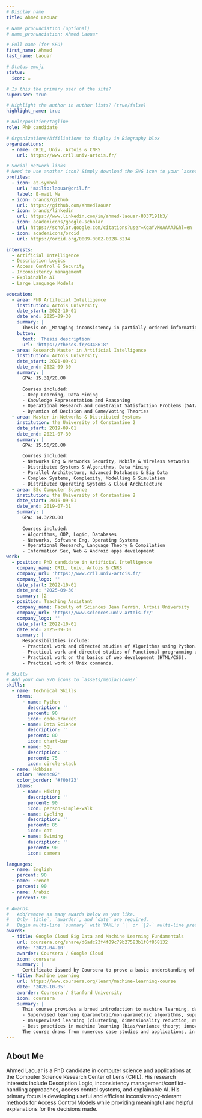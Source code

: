 ```yaml
---
# Display name
title: Ahmed Laouar

# Name pronunciation (optional)
# name_pronunciation: Ahmed Laouar

# Full name (for SEO)
first_name: Ahmed
last_name: Laouar

# Status emoji
status:
  icon: ☕️

# Is this the primary user of the site?
superuser: true

# Highlight the author in author lists? (true/false)
highlight_name: true

# Role/position/tagline
role: PhD candidate

# Organizations/Affiliations to display in Biography blox
organizations:
  - name: CRIL, Univ. Artois & CNRS
    url: https://www.cril.univ-artois.fr/

# Social network links
# Need to use another icon? Simply download the SVG icon to your `assets/media/icons/` folder.
profiles:
  - icon: at-symbol
    url: 'mailto:laouar@cril.fr'
    label: E-mail Me
  - icon: brands/github
    url: https://github.com/ahmedlaouar
  - icon: brands/linkedin
    url: https://www.linkedin.com/in/ahmed-laouar-8037191b3/
  - icon: academicons/google-scholar
    url: https://scholar.google.com/citations?user=XqaYvMoAAAAJ&hl=en
  - icon: academicons/orcid
    url: https://orcid.org/0009-0002-0028-3234

interests:
  - Artificial Intelligence
  - Description Logics
  - Access Control & Security
  - Inconsistency management
  - Explainable AI
  - Large Language Models

education:
  - area: PhD Artificial Intelligence
    institution: Artois University
    date_start: 2022-10-01
    date_end: 2025-09-30
    summary: |
      Thesis on _Managing inconsistency in partially ordered information: application to dynamic and explainable access control models_. Supervised by [Prof Salem Benferhat](https://scholar.google.com/citations?user=-3kO5x0AAAAJ&hl=en&oi=ao), [Prof Karim Tabia](https://sites.google.com/site/karimtabiasite/home) and [Dr. Sihem Belabbes](). Presented papers at JELIA 2023, DL2024, and SUM2024.
    button:
      text: 'Thesis description'
      url: 'https://theses.fr/s348618'
  - area: Research Master in Artificial Intelligence
    institution: Artois University
    date_start: 2021-09-01
    date_end: 2022-09-30
    summary: |
      GPA: 15.31/20.00

      Courses included:
      - Deep Learning, Data Mining
      - Knowledge Representation and Reasoning
      - Operational Research and Constraint Satisfaction Problems (SAT/CSP)
      - Dynamics of Decision and Game/Voting Theories
  - area: Master in Networks & Distributed Systems
    institution: the University of Constantine 2
    date_start: 2019-09-01
    date_end: 2021-07-30
    summary: |
      GPA: 15.56/20.00

      Courses included:
      - Networks Eng & Networks Security, Mobile & Wireless Networks
      - Distributed Systems & Algorithms, Data Mining
      - Parallel Architecture, Advanced Databases & Big Data
      - Complex Systems, Complexity, Modelling & Simulation
      - Distributed Operating Systems & Cloud Architecture
  - area: BSc Computer Science
    institution: the University of Constantine 2
    date_start: 2016-09-01
    date_end: 2019-07-31
    summary: |
      GPA: 14.3/20.00
      
      Courses included:
      - Algorithms, OOP, Logic, Databases
      - Networks, Software Eng, Operating Systems
      - Operational Research, Language Theory & Compilation
      - Information Sec, Web & Android apps development
work:
  - position: PhD candidate in Artificial Intelligence
    company_name: CRIL, Univ. Artois & CNRS
    company_url: 'https://www.cril.univ-artois.fr/'
    company_logo: ''
    date_start: 2022-10-01
    date_end: '2025-09-30'
    summary: |2-
  - position: Teaching Assistant
    company_name: Faculty of Sciences Jean Perrin, Artois University
    company_url: 'https://www.sciences.univ-artois.fr/'
    company_logo: ''
    date_start: 2022-10-01
    date_end: 2025-09-30
    summary: |
      Responsibilities include:
      - Practical work and directed studies of Algorithms using Python.
      - Practical work and directed studies of Functional programming using Haskell.
      - Practical work on the basics of web development (HTML/CSS).
      - Practical work of Unix commands.

# Skills
# Add your own SVG icons to `assets/media/icons/`
skills:
  - name: Technical Skills
    items:
      - name: Python
        description: ''
        percent: 90
        icon: code-bracket
      - name: Data Science
        description: ''
        percent: 80
        icon: chart-bar
      - name: SQL
        description: ''
        percent: 75
        icon: circle-stack
  - name: Hobbies
    color: '#eeac02'
    color_border: '#f0bf23'
    items:
      - name: Hiking
        description: ''
        percent: 90
        icon: person-simple-walk
      - name: Cycling
        description: ''
        percent: 85
        icon: cat
      - name: Swiming
        description: ''
        percent: 90
        icon: camera

languages:
  - name: English
    percent: 90
  - name: French
    percent: 90
  - name: Arabic
    percent: 90

# Awards.
#   Add/remove as many awards below as you like.
#   Only `title`, `awarder`, and `date` are required.
#   Begin multi-line `summary` with YAML's `|` or `|2-` multi-line prefix and indent 2 spaces below.
awards:
  - title: Google Cloud Big Data and Machine Learning Fundamentals
    url: coursera.org/share/d6adc23f4f09c79b27583b1f0f858132
    date: '2021-04-10'
    awarder: Coursera / Google Cloud
    icon: coursera
    summary: |
      Certificate issued by Coursera to prove a basic understanding of Big Data and Machine Learning. Acquired skills: Tensorflow, Bigquery, Google Cloud Platform, Cloud Computing.
  - title: Machine Learning
    url: https://www.coursera.org/learn/machine-learning-course
    date: '2020-10-05'
    awarder: Coursera / Stanford University
    icon: coursera
    summary: |
      This course provides a broad introduction to machine learning, data mining, and statistical pattern recognition. Topics include: 
      - Supervised learning (parametric/non-parametric algorithms, support vector machines, kernels, neural networks). 
      - Unsupervised learning (clustering, dimensionality reduction, recommender systems, deep learning). 
      - Best practices in machine learning (bias/variance theory; innovation process in machine learning and AI). 
      The course draws from numerous case studies and applications, in order to apply learning algorithms to build smart robots (perception, control), text understanding (web search, anti-spam), computer vision, medical informatics, audio, database mining, and other areas.
---
```


## About Me

Ahmed Laouar is a PhD candidate in computer science and applications at the Computer Science Research Center of Lens (CRIL). His research interests include Description Logic, inconsistency management/conflict-handling approaches, access control systems, and explainable AI. His primary focus is developing useful and efficient inconsistency-tolerant methods for Access Control Models while providing meaningful and helpful explanations for the decisions made.
